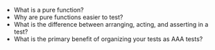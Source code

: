 * What is a pure function?
* Why are pure functions easier to test?
* What is the difference between arranging, acting, and asserting in a test?
* What is the primary benefit of organizing your tests as AAA tests?
